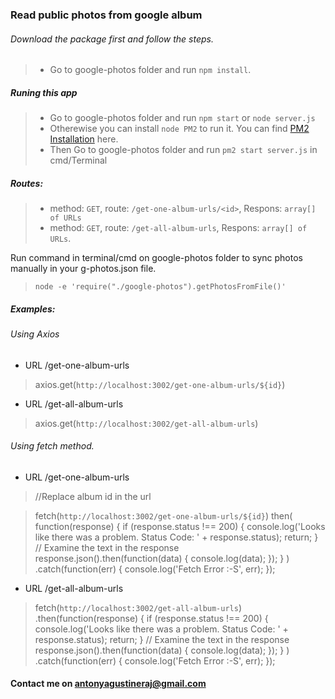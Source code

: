 ### Read public photos from google album

###### Download the package first and follow the steps.
> - Go to google-photos folder and run `npm install`.

##### Runing this app
> - Go to google-photos folder and run `npm start` or `node server.js`
> - Otherewise you can install `node PM2` to run it. You can find [PM2 Installation](https://www.npmjs.com/package/pm2) here.
> - Then Go to google-photos folder and run `pm2 start server.js` in cmd/Terminal

##### Routes:
> * method: `GET`, route: `/get-one-album-urls/<id>`, Respons: `array[] of URLs`
> * method: `GET`, route: `/get-all-album-urls`, Respons: `array[] of URLs`.

Run command in terminal/cmd on google-photos folder to sync photos manually in your g-photos.json file.
> `node -e 'require("./google-photos").getPhotosFromFile()'`


##### Examples:
###### Using Axios
- URL /get-one-album-urls
> axios.get(`http://localhost:3002/get-one-album-urls/${id}`)
- URL /get-all-album-urls
> axios.get(`http://localhost:3002/get-all-album-urls`)
###### Using fetch method.
- URL /get-one-album-urls
> //Replace album id in the url

> fetch(`http://localhost:3002/get-one-album-urls/${id}`)
>then(
>function(response) {
>if (response.status !== 200) {
>console.log('Looks like there was a problem. Status Code: ' + response.status);
>return;
>}
>// Examine the text in the response
>response.json().then(function(data) {
>console.log(data);
>});
>}
>)
>.catch(function(err) {
>console.log('Fetch Error :-S', err);
>});
- URL /get-all-album-urls
> fetch(`http://localhost:3002/get-all-album-urls`)
>.then(function(response) {
>if (response.status !== 200) {
>console.log('Looks like there was a problem. Status Code: ' + response.status);
>return;
>}
// Examine the text in the response
response.json().then(function(data) {
console.log(data);
});
}
)
.catch(function(err) {
console.log('Fetch Error :-S', err);
});

#### Contact me on antonyagustineraj@gmail.com
